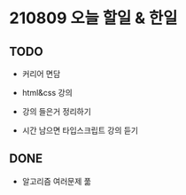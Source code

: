 # 210809 오늘 할일 & 한일

## TODO

- 커리어 면담

- html&css 강의

- 강의 들은거 정리하기

- 시간 남으면 타입스크립트 강의 듣기

## DONE

- 알고리즘 여러문제 풂